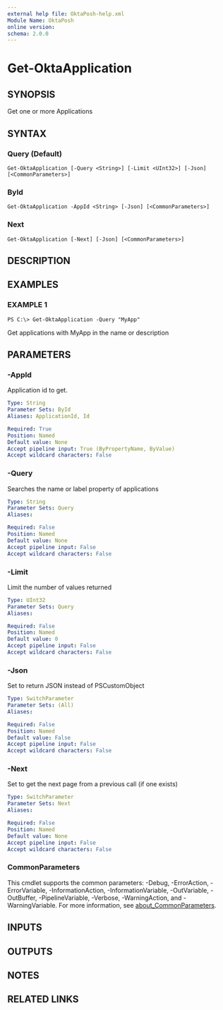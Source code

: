 ```yaml
---
external help file: OktaPosh-help.xml
Module Name: OktaPosh
online version:
schema: 2.0.0
---
```


# Get-OktaApplication

## SYNOPSIS
Get one or more Applications

## SYNTAX

### Query (Default)
```
Get-OktaApplication [-Query <String>] [-Limit <UInt32>] [-Json] [<CommonParameters>]
```

### ById
```
Get-OktaApplication -AppId <String> [-Json] [<CommonParameters>]
```

### Next
```
Get-OktaApplication [-Next] [-Json] [<CommonParameters>]
```

## DESCRIPTION

## EXAMPLES

### EXAMPLE 1
```
PS C:\> Get-OktaApplication -Query "MyApp"
```

Get applications with MyApp in the name or description

## PARAMETERS

### -AppId
Application id to get.

```yaml
Type: String
Parameter Sets: ById
Aliases: ApplicationId, Id

Required: True
Position: Named
Default value: None
Accept pipeline input: True (ByPropertyName, ByValue)
Accept wildcard characters: False
```

### -Query
Searches the name or label property of applications

```yaml
Type: String
Parameter Sets: Query
Aliases:

Required: False
Position: Named
Default value: None
Accept pipeline input: False
Accept wildcard characters: False
```

### -Limit
Limit the number of values returned

```yaml
Type: UInt32
Parameter Sets: Query
Aliases:

Required: False
Position: Named
Default value: 0
Accept pipeline input: False
Accept wildcard characters: False
```

### -Json
Set to return JSON instead of PSCustomObject

```yaml
Type: SwitchParameter
Parameter Sets: (All)
Aliases:

Required: False
Position: Named
Default value: False
Accept pipeline input: False
Accept wildcard characters: False
```

### -Next
Set to get the next page from a previous call (if one exists)

```yaml
Type: SwitchParameter
Parameter Sets: Next
Aliases:

Required: False
Position: Named
Default value: None
Accept pipeline input: False
Accept wildcard characters: False
```

### CommonParameters
This cmdlet supports the common parameters: -Debug, -ErrorAction, -ErrorVariable, -InformationAction, -InformationVariable, -OutVariable, -OutBuffer, -PipelineVariable, -Verbose, -WarningAction, and -WarningVariable. For more information, see [about_CommonParameters](http://go.microsoft.com/fwlink/?LinkID=113216).

## INPUTS

## OUTPUTS

## NOTES

## RELATED LINKS
